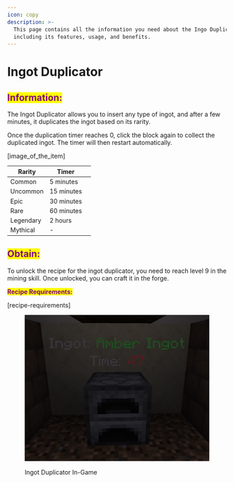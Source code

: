 ```yaml
---
icon: copy
description: >-
  This page contains all the information you need about the Ingo Duplicator,
  including its features, usage, and benefits.
---
```


# Ingot Duplicator

## <mark style="color:purple;">Information:</mark>

The Ingot Duplicator allows you to insert any type of ingot, and after a few minutes, it duplicates the ingot based on its rarity.&#x20;

Once the duplication timer reaches 0, click the block again to collect the duplicated ingot. The timer will then restart automatically.

\[image\_of\_the\_item]

<table><thead><tr><th>Rarity</th><th>Timer</th><th data-hidden></th></tr></thead><tbody><tr><td>Common</td><td>5 minutes</td><td></td></tr><tr><td>Uncommon</td><td>15 minutes</td><td></td></tr><tr><td>Epic</td><td>30 minutes</td><td></td></tr><tr><td>Rare</td><td>60 minutes</td><td></td></tr><tr><td>Legendary</td><td>2 hours</td><td></td></tr><tr><td>Mythical</td><td>-</td><td></td></tr></tbody></table>

## <mark style="color:purple;">Obtain:</mark>

To unlock the recipe for the ingot duplicator, you need to reach level 9 in the mining skill. Once unlocked, you can craft it in the forge.

<mark style="color:purple;">**Recipe Requirements:**</mark>

\[recipe-requirements]

<figure><img src="../../../.gitbook/assets/image (2) (1).png" alt=""><figcaption><p>Ingot Duplicator In-Game</p></figcaption></figure>
